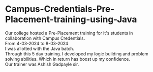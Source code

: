 # Campus-Credentials-Pre-Placement-training-using-Java

 Our college hosted a Pre-Placement training for it's students in collaboration with Campus Credentials.
 <br>
 From 4-03-2024 to 8-03-2024
 <br>
 I was allotted with the Java batch.
 <br>
 Through this 5 day training. I developed my logic building and problem solving abilities. 
 Which in return has boost up my confidence.
 <br>
 Our trainer was Ashish Gadpayle sir.
 <br>
 
